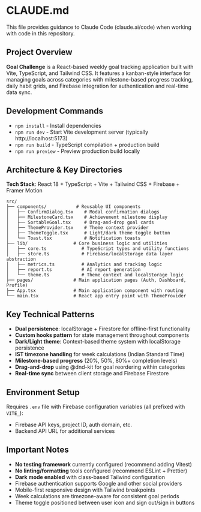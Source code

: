 # CLAUDE.md

This file provides guidance to Claude Code (claude.ai/code) when working with code in this repository.

## Project Overview

**Goal Challenge** is a React-based weekly goal tracking application built with Vite, TypeScript, and Tailwind CSS. It features a kanban-style interface for managing goals across categories with milestone-based progress tracking, daily habit grids, and Firebase integration for authentication and real-time data sync.

## Development Commands

- `npm install` - Install dependencies
- `npm run dev` - Start Vite development server (typically http://localhost:5173)
- `npm run build` - TypeScript compilation + production build
- `npm run preview` - Preview production build locally

## Architecture & Key Directories

**Tech Stack**: React 18 + TypeScript + Vite + Tailwind CSS + Firebase + Framer Motion

```
src/
├── components/           # Reusable UI components
│   ├── ConfirmDialog.tsx    # Modal confirmation dialogs
│   ├── MilestoneCard.tsx    # Achievement milestone display
│   ├── SortableGoal.tsx     # Drag-and-drop goal cards
│   ├── ThemeProvider.tsx    # Theme context provider
│   ├── ThemeToggle.tsx      # Light/dark theme toggle button
│   └── Toast.tsx            # Notification toasts
├── lib/                 # Core business logic and utilities
│   ├── core.ts             # TypeScript types and utility functions
│   ├── store.ts            # Firebase/localStorage data layer abstraction
│   ├── metrics.ts          # Analytics and tracking logic
│   ├── report.ts           # AI report generation
│   └── theme.ts            # Theme context and localStorage logic
├── pages/               # Main application pages (Auth, Dashboard, Profile)
├── App.tsx              # Main application component with routing
└── main.tsx             # React app entry point with ThemeProvider
```

## Key Technical Patterns

- **Dual persistence**: localStorage + Firestore for offline-first functionality
- **Custom hooks pattern** for state management throughout components  
- **Dark/Light theme**: Context-based theme system with localStorage persistence
- **IST timezone handling** for week calculations (Indian Standard Time)
- **Milestone-based progress** (20%, 50%, 80%+ completion levels)
- **Drag-and-drop** using @dnd-kit for goal reordering within categories
- **Real-time sync** between client storage and Firebase Firestore

## Environment Setup

Requires `.env` file with Firebase configuration variables (all prefixed with `VITE_`):
- Firebase API keys, project ID, auth domain, etc.
- Backend API URL for additional services

## Important Notes

- **No testing framework** currently configured (recommend adding Vitest)
- **No linting/formatting** tools configured (recommend ESLint + Prettier)
- **Dark mode enabled** with class-based Tailwind configuration
- Firebase authentication supports Google and other social providers
- Mobile-first responsive design with Tailwind breakpoints
- Week calculations are timezone-aware for consistent goal periods
- Theme toggle positioned between user icon and sign out/sign in buttons